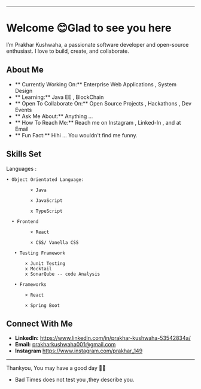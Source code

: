 
---

# Welcome 😊Glad to see you here

 I’m Prakhar Kushwaha, a passionate software developer and open-source enthusiast. I love to build, create, and collaborate. 

 
##  About Me

- ** Currently Working On:** Enterprise Web Applications , System Design
- ** Learning:** Java EE , BlockChain
- ** Open To Collaborate On:** Open Source Projects , Hackathons , Dev Events 
- ** Ask Me About:** Anything ... 
- ** How To Reach Me:** Reach me  on Instagram , Linked-In , and at Email 
- ** Fun Fact:**  Hihi ... You wouldn't find me funny. 


##  Skills Set

Languages :  

    • Object Orientated Language:   

             × Java 

             × JavaScript  

             x TypeScript

      • Frontend 

             × React 

             × CSS/ Vanella CSS 

       • Testing Framework 

           × Junit Testing  
           x Mocktail
           x SonarQube -- code Analysis

       • Frameworks  

           × React 

           × Spring Boot



 
##  Connect With Me

- **LinkedIn:** https://www.linkedin.com/in/prakhar-kushwaha-53542834a/
- **Email:** prakharkushwaha001@gmail.com 
- **Instagram** https://www.instagram.com/prakhar_149

---

Thankyou, You may have a good day 👍🏻

- Bad Times does not test you ,they describe you.




<!---
Prakhar-Kushwaha/Prakhar-Kushwaha is a ✨ special ✨ repository because its `README.md` (this file) appears on your GitHub profile.
You can click the Preview link to take a look at your changes.
--->

